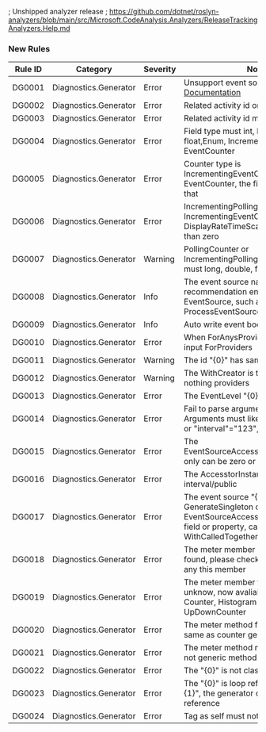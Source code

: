 ﻿; Unshipped analyzer release
; https://github.com/dotnet/roslyn-analyzers/blob/main/src/Microsoft.CodeAnalysis.Analyzers/ReleaseTrackingAnalyzers.Help.md

### New Rules

Rule ID | Category | Severity | Notes
--------|----------|----------|-------
DG0001 | Diagnostics.Generator | Error | Unsupport event source type, [Documentation](https://learn.microsoft.com/en-us/dotnet/api/system.diagnostics.tracing.eventsource.writeeventcore?view=net-8.0)
DG0002 | Diagnostics.Generator | Error | Related activity id only one or zero
DG0003 | Diagnostics.Generator | Error | Related activity id must guid
DG0004 | Diagnostics.Generator | Error | Field type must int, long, double, float,Enum, IncrementingEventCounter, EventCounter
DG0005 | Diagnostics.Generator | Error | Counter type is IncrementingEventCounter, EventCounter, the field type must be that
DG0006 | Diagnostics.Generator | Error | IncrementingPollingCounter, IncrementingEventCounter must input DisplayRateTimeScaleMs and more than zero
DG0007 | Diagnostics.Generator | Warning | PollingCounter or IncrementingPollingCounter field type must long, double, float
DG0008 | Diagnostics.Generator | Info | The event source name recommendation end with EventSource, such as ProcessEventSource
DG0009 | Diagnostics.Generator | Info | Auto write event body
DG0010 | Diagnostics.Generator | Error | When ForAnysProviders=true, must input ForProviders
DG0011 | Diagnostics.Generator | Warning | The id \"{0}\" has same
DG0012 | Diagnostics.Generator | Warning | The WithCreator is true, but found nothing providers
DG0013 | Diagnostics.Generator | Error | The EventLevel \"{0}\" is not support
DG0014 | Diagnostics.Generator | Error | Fail to parse arguments \"{0}\", the Arguments must like interval=123,a1=2 or \"interval\"=\"123\",\"a1\"=\"2\"
DG0015 | Diagnostics.Generator | Error | The EventSourceAccesstorInstanceAttribute only can be zero or one
DG0016 | Diagnostics.Generator | Error | The AccesstorInstance must static interval/public
DG0017 | Diagnostics.Generator | Error | The event source \"{0}\" has no GenerateSingleton or tag EventSourceAccesstorInstanceAttribute field or property, can't set WithCalledTogetherExtensions = ture
DG0018 | Diagnostics.Generator | Error | The meter member \"{0}\" was not found, please check the type \"{1}\" has any this member
DG0019 | Diagnostics.Generator | Error | The meter member type \"{0}\" was unknow, now avaliable types is Counter, Histogram and UpDownCounter
DG0020 | Diagnostics.Generator | Error | The meter method first paramter must same as counter generic type \"{0}\"
DG0021 | Diagnostics.Generator | Error | The meter method must return void and not generic method
DG0022 | Diagnostics.Generator | Error | The \"{0}\" is not class or struct
DG0023 | Diagnostics.Generator | Error | The \"{0}\" is loop reference, path is \"{1}\", the generator can't parse loop reference
DG0024 | Diagnostics.Generator | Error | Tag as self must not static